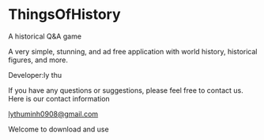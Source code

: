 # ThingsOfHistory

A historical Q&amp;A game

A very simple, stunning, and ad free application with world history, historical figures, and more.

Developer:ly thu

If you have any questions or suggestions, please feel free to contact us. Here is our contact information 

lythuminh0908@gmail.com

Welcome to download and use
